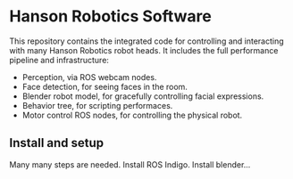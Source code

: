 Hanson Robotics Software
========================
This repository contains the integrated code for controlling and
interacting with many Hanson Robotics robot heads.  It includes the
full performance pipeline and infrastructure:

* Perception, via ROS webcam nodes.
* Face detection, for seeing faces in the room.
* Blender robot model, for gracefully controlling facial expressions.
* Behavior tree, for scripting performaces.
* Motor control ROS nodes, for controlling the physical robot.


Install and setup
-----------------
Many many steps are needed.  Install ROS Indigo. Install blender...
